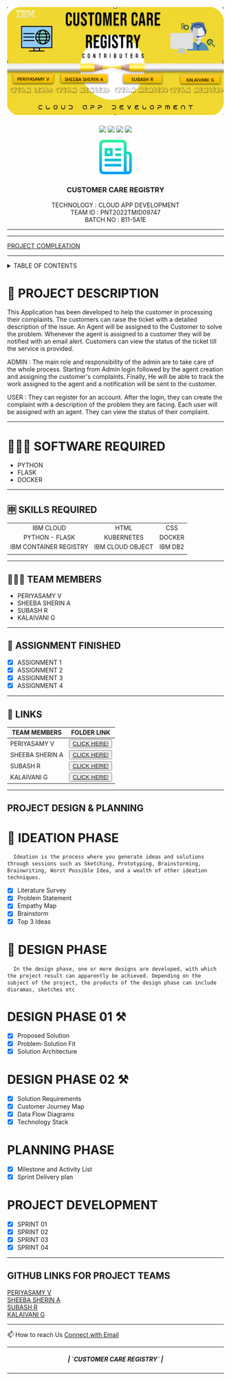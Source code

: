 <br>
<div align="center">
<h1 align="fill" >
<img src="https://github.com/IBM-EPBL/IBM-Project-5707-1658813280/blob/main/Images_content/CUSTOMER.png" />
</h1>


[![](https://img.shields.io/github/contributors/IBM-EPBL/IBM-Project-5707-1658813280)](https://github.com/IBM-EPBL/IBM-Project-5707-1658813280/graphs/contributors)
[![](https://img.shields.io/github/forks/IBM-EPBL/IBM-Project-5707-1658813280)](https://github.com/IBM-EPBL/IBM-Project-5707-1658813280/network/members)
[![](https://img.shields.io/github/stars/IBM-EPBL/IBM-Project-5707-1658813280)](https://github.com/IBM-EPBL/IBM-Project-5707-1658813280-/stargazers)
[![](https://img.shields.io/github/issues/IBM-EPBL/IBM-Project-5707-1658813280)](https://github.com/IBM-EPBL/IBM-Project-5707-1658813280/issues)
<br /> 

<!-- PROJECT LOGO -->

<p align="center">
  <a href="https://github.com/IBM-EPBL/IBM-Project-5707-1658813280">
    <img src="/Images_content/logo.png" alt="Logo" width="80" height="80">
  </a>

  <h3 align="center" size=40px>CUSTOMER CARE REGISTRY</h3>

  <p align="center">
    TECHNOLOGY : CLOUD APP DEVELOPMENT <br />
    TEAM ID    : PNT2022TMID09747 <br />
    BATCH NO   : B11-5A1E <br />  
  </p>
</p>
<hr>
</div>
<hr>


[PROJECT COMPLEATION](content://com.yowhatsapp.provider.media/item/fe371eb3-da1e-4caa-8aa4-1ca139244bea)

<hr>

<!-- TABLE OF CONTENTS -->
<details>
  <summary>TABLE OF CONTENTS</summary>
  <ol>
    <li>
      <a href="#-project-description">PROJECT DESCRIPTION</a>
    </li>
    <li>
      <a href="#-software-required">SOFTWARE REQUIRED</a>
    </li>
    <li><a href="#-skills-required">SKILLS REQUIRED</a></li>
    <li><a href="#-TEAM-MEMBERS">TEAM MEMBERS</a></li>
    <li><a href="#-ASSIGNMENT-FINISHED">ASSIGNMENT FINISHED</a></li>
     <ul>
        <li><a href="#-LINKS">LINKS</a></li>
        </ul>
    <li><a href="#-PROJECT-DESIGN-&-PLANNING">PROJECT DESIGN & PLANNING</a></li>
     <ul>
        <li><a href="#-IDEATION-PHASE">IDEATION PHASE</a></li>
           <ul>
              <li><a href="https://github.com/IBM-EPBL/IBM-Project-5707-1658813280/tree/main/Project_Design%26Planning/Ideation_Phase/Literature_Survey">LITERATURE SURVEY</a></li>
              <li><a href="https://github.com/IBM-EPBL/IBM-Project-5707-1658813280/tree/main/Project_Design%26Planning/Ideation_Phase/Problem_Statement">PROBLEM STATEMENT</a></li>
              <li><a href="https://github.com/IBM-EPBL/IBM-Project-5707-1658813280/tree/main/Project_Design%26Planning/Ideation_Phase/Empathy_Map">EMPATHY MAP</a></li>
              <li><a href="https://github.com/IBM-EPBL/IBM-Project-5707-1658813280/tree/main/Project_Design%26Planning/Ideation_Phase/Brainstorm%20%26%20Ideation">BRAINSTORM</a></li>
              <li><a href="https://github.com/IBM-EPBL/IBM-Project-5707-1658813280/tree/main/Project_Design%26Planning/Ideation_Phase/Brainstorm%20%26%20Ideation">3 IDEAS</a></li>
          </ul>
        <li><a href="#-DESIGN-PHASE-PHASE">DESIGN PHASE</a></li>
        <ul>
        <li><a href="#-DESIGN-PHASE-01">DESIGN PHASE 01</a></li>
           <ul>
        <li><a href="https://github.com/IBM-EPBL/IBM-Project-5707-1658813280/tree/main/Project_Design%26Planning/Design_Phase_01/Architecture">ARCHITECTURE</a></li>
        </ul>
             <ul>
        <li><a href="https://github.com/IBM-EPBL/IBM-Project-5707-1658813280/tree/main/Project_Design%26Planning/Design_Phase_01/Problem%20Solution%20fit">PROBLEM SOLUTION FIT</a></li>
        </ul>
             <ul>
        <li><a href="https://github.com/IBM-EPBL/IBM-Project-5707-1658813280/tree/main/Project_Design%26Planning/Design_Phase_01/Proposed%20Solution">PROPOSED SOLUTION</a></li>
        </ul>
        <li><a href="#design-phase-02">DESIGN PHASE 02</a></li>
           <ul>
        <li><a href="https://github.com/IBM-EPBL/IBM-Project-5707-1658813280/tree/main/Project_Design%26Planning/Design_Phase_02/Customer%20Journey">CUSTOMER JOURNEY</a></li>
           <ul>
              <ul>
        <li><a href="https://github.com/IBM-EPBL/IBM-Project-5707-1658813280/tree/main/Project_Design%26Planning/Design_Phase_02/Data%20Flow%20Dailgrams">DATA FLOW DIAGRAM</a></li>
           <ul>
              <ul>
        <li><a href="https://github.com/IBM-EPBL/IBM-Project-5707-1658813280/tree/main/Project_Design%26Planning/Design_Phase_02/Solution%20Requirements">SOLUTION REQUIREMENTS</a></li>
           <ul>
              <ul>
        <li><a href="https://github.com/IBM-EPBL/IBM-Project-5707-1658813280/tree/main/Project_Design%26Planning/Design_Phase_02/Technology%20Stack">TECHNOLOGY STACK</a></li>
           <ul>
        </ul>
        </ul>
        <li><a href="#-PLANNING-PHASE">PLANNING PHASE</a></li>
        <ul>
            <li><a href="#-PLANNING-PHASE">MILESTONE & ACTIVITY LIST</a></li>
            <li><a href="#-PLANNING-PHASE">SPRINT DELIVERY PLAN</a></li>
        </ul>
  </ol>
</details>

<!-- Description -->

# 📝 PROJECT DESCRIPTION

This Application has been developed to help the customer in processing their complaints.  The customers can raise the ticket with a detailed description of the issue.  An Agent will be assigned to the Customer to solve the problem.  Whenever the agent is assigned to a customer they will be notified with an email alert.  Customers can view the status of the ticket till the service is provided.

 ADMIN :
 The main role and responsibility of the admin are to take care of the whole process.  Starting from Admin login followed by the agent creation and assigning the customer's complaints.  Finally, He will be able to track the work assigned to the agent and a notification will be sent to the customer.

 USER :
 They can register for an account.  After the login, they can create the complaint with a description of the problem they are facing.  Each user will be assigned with an agent.  They can view the status of their complaint.
<hr>

# 👨🏻‍💻 SOFTWARE REQUIRED <br />
- PYTHON<br />
- FLASK<br />
- DOCKER<br />

<hr>

## 🈸 SKILLS REQUIRED
|    |   |   |
| :---:         |     :---:      |          :---: | 
| IBM CLOUD   | HTML     | CSS    | JAVASCRIPT | 
| PYTHON - FLASK    | KUBERNETES      | DOCKER    |
| IBM CONTAINER REGISTRY | IBM CLOUD OBJECT | IBM DB2 |
| | | |


<hr>

## 🧑🏻‍🦰 TEAM MEMBERS
- PERIYASAMY V
- SHEEBA SHERIN A   
- SUBASH R
- KALAIVANI G

<hr>

## 📒 ASSIGNMENT FINISHED
- [x] ASSIGNMENT 1
- [x] ASSIGNMENT 2
- [x] ASSIGNMENT 3 
- [x] ASSIGNMENT 4
<hr>

## 🔗 LINKS

| TEAM MEMBERS | FOLDER LINK    |
| ------------- | ------------- |
| PERIYASAMY V  | <button> <a href="https://github.com/IBM-EPBL/IBM-Project-5707-1658813280/tree/main/Assignment/Team Leader">CLICK HERE!  </a></button>                 
| SHEEBA SHERIN A | <button> <a href="https://github.com/IBM-EPBL/IBM-Project-5707-1658813280/tree/main/Assignment/Team Member 1">CLICK HERE!  </a> </button> |
| SUBASH R     | <button><a href="https://github.com/IBM-EPBL/IBM-Project-5707-1658813280/tree/main/Assignment/Team Member 2">CLICK HERE!  </a> </button> |
| KALAIVANI G     | <button><a href="https://github.com/IBM-EPBL/IBM-Project-5707-1658813280/tree/main/Assignment/Team Member 3">CLICK HERE!  </a> </button> |

<hr>

## PROJECT DESIGN & PLANNING
# 🧩 IDEATION PHASE

      Ideation is the process where you generate ideas and solutions through sessions such as Sketching, Prototyping, Brainstorming, Brainwriting, Worst Possible Idea, and a wealth of other ideation techniques.
- [x] Literature Survey
- [x] Problem Statement
- [x] Empathy Map
- [x] Brainstorm
- [x] Top 3 Ideas

# 📝 DESIGN PHASE 
      In the design phase, one or more designs are developed, with which the project result can apparently be achieved. Depending on the subject of the project, the products of the design phase can include dioramas, sketches etc

# DESIGN PHASE 01 ⚒️
- [x] Proposed Solution
- [x] Problem-Solution Fit
- [x] Solution Architecture

# DESIGN PHASE 02 ⚒️
- [x] Solution Requirements
- [x] Customer Journey Map
- [x] Data Flow Diagrams
- [x] Technology Stack

# PLANNING PHASE
- [x] Milestone and Activity List
- [x] Sprint Delivery plan

# PROJECT DEVELOPMENT 
- [x] SPRINT 01
- [x] SPRINT 02
- [x] SPRINT 03
- [x] SPRINT 04

<hr>

## GITHUB LINKS FOR PROJECT TEAMS

[PERIYASAMY V](https://github.com/PERIYASAMYV) <br>
[SHEEBA SHERIN A](https://github.com/sherin-spec)  <br>
[SUBASH R](https://github.com/SUBASHr17) <br>
[KALAIVANI G](https://github.com/KALAIVANI22)<br>

<hr>
📫 How to reach Us <a href = "mailto:ibmdemo707@gmail.com">Connect with Email</a>

<hr>
<div align="center">
 <h5> | `CUSTOMER CARE REGISTRY` |</h5>

<hr>
                   
